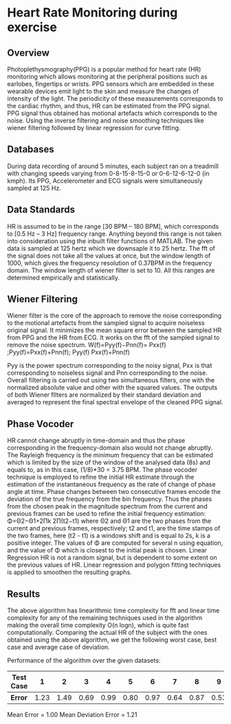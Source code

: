 # Heart Rate Monitoring during exercise

## Overview

Photoplethysmography(PPG) is a popular method for heart rate (HR) monitoring which allows monitoring at the peripheral positions such as earlobes, fingertips or wrists. PPG sensors which are embedded in these wearable devices emit light to the skin and measure the changes of intensity of the light. The periodicity of these measurements corresponds to the cardiac rhythm, and thus, HR can be estimated from the PPG signal. PPG signal thus obtained has motional artefacts which corresponds to the noise. Using the inverse filtering and noise smoothing techniques like wiener filtering followed by linear regression for curve fitting.

## Databases

During data recording of around 5 minutes, each subject ran on a treadmill with changing speeds varying from 0-8-15-8-15-0 or 0-6-12-6-12-0 (in kmph). Its PPG, Accelerometer and ECG signals were simultaneously sampled at 125 Hz.

## Data Standards

HR is assumed to be in the range [30 BPM – 180 BPM], which corresponds to [0.5 Hz – 3 Hz] frequency range. Anything beyond this range is not taken into consideration using the inbuilt filter functions of MATLAB. The given data is sampled at 125 hertz which we downsaple it to 25 hertz. The fft of the signal does not take all the values at once, but the window length of 1000, which gives the frequency resolution of 0.37BPM in the frequency domain. The window length of wiener filter is set to 10. All this ranges are determined empirically and statistically.

## Wiener Filtering

Wiener filter is the core of the approach to remove the noise corresponding to the motional artefacts from the sampled signal to acquire noiseless original signal. It minimizes the mean square error between the sampled HR from PPG and the HR from ECG. It works on the fft of the sampled signal to remove the noise spectrum.
W(f)=Pyy(f)−Pnn(f)= Pxx(f) ;Pyy(f)=Pxx(f)+Pnn(f); Pyy(f) Pxx(f)+Pnn(f)

Pyy is the power spectrum corresponding to the noisy signal, Pxx is that corresponding to noiseless signal and Pnn corresponding to the noise. Overall filtering is carried out using two simultaneous filters, one with the normalized absolute value and other with the squared values. The outputs of both Wiener fIlters are normalized by their standard deviation and averaged to represent the final spectral envelope of the cleaned PPG signal.

## Phase Vocoder

HR cannot change abruptly in time-domain and thus the phase corresponding in the frequency-domain also would not change abruptly. The Rayleigh frequency is the minimum frequency that can be estimated which is limited by the size of the window of the analysed data (8s) and equals to, as in this case, (1/8)*30 = 3.75 BPM. The phase vocoder technique is employed to refine the initial HR estimate through the estimation of the instantaneous frequency as the rate of change of phase angle at time. Phase changes between two consecutive frames encode the deviation of the true frequency from the bin frequency. Thus the phases from the chosen peak in the magnitude spectrum from the current and previous frames can be used to refine the initial frequency estimation:
Φ=Θ2−Θ1+2Πk 2Π(t2−t1)
where Θ2 and Θ1 are the two phases from the current and previous frames, respectively; t2 and t1, are the time stamps of the two frames, here (t2 - t1) is a windows shift and is equal to 2s, k is a positive integer. The values of
Φ are computed for several n using equation, and the value of Φ which is closest to the initial peak is chosen.
Linear Regression
HR is not a random signal, but is dependent to some extent on the previous values of HR. Linear regression and polygon fitting techniques is applied to smoothen the resulting graphs.

## Results

The above algorithm has linearithmic time complexity for fft and linear time complexity for any of the remaining techniques used in the algorithm making the overall time complexity O(n logn), which is quite fast computationally.
Comparing the actual HR of the subject with the ones obtained using the above algorithm, we get the following worst case, best case and average case of deviation.

Performance of the algorithm over the given datasets:

| Test Case | 1 | 2 | 3 | 4 | 5 | 6 | 7 | 8 | 9 | 10 | 11 | 12 |
| - | - | - | - | - | - | - | - | - | - | - | - | - |
| **Error** | 1.23 | 1.49 | 0.69 | 0.99 | 0.80 | 0.97 | 0.64 | 0.87 | 0.53 | 1.89 | 1.05 | 0.91 |

Mean Error = 1.00
Mean Deviation Error = 1.21
